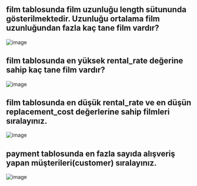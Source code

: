 ## film tablosunda film uzunluğu length sütununda gösterilmektedir. Uzunluğu ortalama film uzunluğundan fazla kaç tane film vardır?
![image](https://user-images.githubusercontent.com/84620286/141978434-e73ccb8f-326e-4402-a335-bfe2c2d0a3d8.png)

## film tablosunda en yüksek rental_rate değerine sahip kaç tane film vardır?
![image](https://user-images.githubusercontent.com/84620286/141978599-553ced41-d1fc-4f85-bc8a-33876365fdbd.png)

## film tablosunda en düşük rental_rate ve en düşün replacement_cost değerlerine sahip filmleri sıralayınız.
![image](https://user-images.githubusercontent.com/84620286/141982567-a363ba54-ae4c-49d7-8964-7fbe6f2b2fa2.png)

## payment tablosunda en fazla sayıda alışveriş yapan müşterileri(customer) sıralayınız.
![image](https://user-images.githubusercontent.com/84620286/141982522-6d818977-e2eb-4f2b-a004-0d0373e1deba.png)
